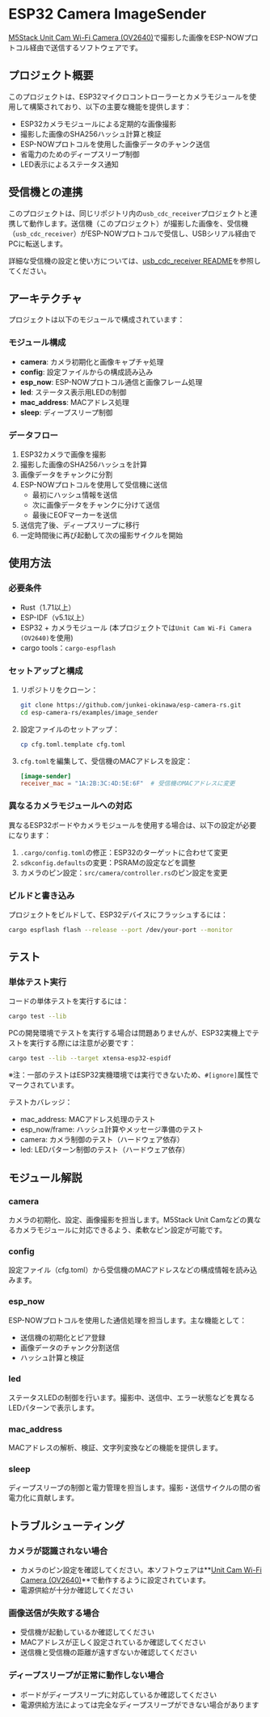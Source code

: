 # ESP32 Camera ImageSender

[M5Stack Unit Cam Wi-Fi Camera (OV2640)](https://docs.m5stack.com/en/unit/unit_cam)で撮影した画像をESP-NOWプロトコル経由で送信するソフトウェアです。

## プロジェクト概要

このプロジェクトは、ESP32マイクロコントローラーとカメラモジュールを使用して構築されており、以下の主要な機能を提供します：

- ESP32カメラモジュールによる定期的な画像撮影
- 撮影した画像のSHA256ハッシュ計算と検証
- ESP-NOWプロトコルを使用した画像データのチャンク送信
- 省電力のためのディープスリープ制御
- LED表示によるステータス通知

## 受信機との連携

このプロジェクトは、同じリポジトリ内の`usb_cdc_receiver`プロジェクトと連携して動作します。送信機（このプロジェクト）が撮影した画像を、受信機（`usb_cdc_receiver`）がESP-NOWプロトコルで受信し、USBシリアル経由でPCに転送します。

詳細な受信機の設定と使い方については、[usb_cdc_receiver README](../usb_cdc_receiver/README.md)を参照してください。

## アーキテクチャ

プロジェクトは以下のモジュールで構成されています：

### モジュール構成

- **camera**: カメラ初期化と画像キャプチャ処理
- **config**: 設定ファイルからの構成読み込み
- **esp_now**: ESP-NOWプロトコル通信と画像フレーム処理
- **led**: ステータス表示用LEDの制御
- **mac_address**: MACアドレス処理
- **sleep**: ディープスリープ制御

### データフロー

1. ESP32カメラで画像を撮影
2. 撮影した画像のSHA256ハッシュを計算
3. 画像データをチャンクに分割
4. ESP-NOWプロトコルを使用して受信機に送信
   - 最初にハッシュ情報を送信
   - 次に画像データをチャンクに分けて送信
   - 最後にEOFマーカーを送信
5. 送信完了後、ディープスリープに移行
6. 一定時間後に再び起動して次の撮影サイクルを開始

## 使用方法

### 必要条件

- Rust（1.71以上）
- ESP-IDF（v5.1以上）
- ESP32 + カメラモジュール (本プロジェクトでは`Unit Cam Wi-Fi Camera (OV2640)`を使用)
- cargo tools：`cargo-espflash`

### セットアップと構成

1. リポジトリをクローン：
   ```bash
   git clone https://github.com/junkei-okinawa/esp-camera-rs.git
   cd esp-camera-rs/examples/image_sender
   ```

2. 設定ファイルのセットアップ：
   ```bash
   cp cfg.toml.template cfg.toml
   ```

3. `cfg.toml`を編集して、受信機のMACアドレスを設定：
   ```toml
   [image-sender]
   receiver_mac = "1A:2B:3C:4D:5E:6F"  # 受信機のMACアドレスに変更
   ```

### 異なるカメラモジュールへの対応

異なるESP32ボードやカメラモジュールを使用する場合は、以下の設定が必要になります：

1. `.cargo/config.toml`の修正：ESP32のターゲットに合わせて変更
2. `sdkconfig.defaults`の変更：PSRAMの設定などを調整
3. カメラのピン設定：`src/camera/controller.rs`のピン設定を変更

### ビルドと書き込み

プロジェクトをビルドして、ESP32デバイスにフラッシュするには：

```bash
cargo espflash flash --release --port /dev/your-port --monitor
```

## テスト

### 単体テスト実行

コードの単体テストを実行するには：

```bash
cargo test --lib
```

PCの開発環境でテストを実行する場合は問題ありませんが、ESP32実機上でテストを実行する際には注意が必要です：

```bash
cargo test --lib --target xtensa-esp32-espidf
```

※注：一部のテストはESP32実機環境では実行できないため、`#[ignore]`属性でマークされています。

テストカバレッジ：

- mac_address: MACアドレス処理のテスト
- esp_now/frame: ハッシュ計算やメッセージ準備のテスト
- camera: カメラ制御のテスト（ハードウェア依存）
- led: LEDパターン制御のテスト（ハードウェア依存）

## モジュール解説

### camera

カメラの初期化、設定、画像撮影を担当します。M5Stack Unit Camなどの異なるカメラモジュールに対応できるよう、柔軟なピン設定が可能です。

### config

設定ファイル（cfg.toml）から受信機のMACアドレスなどの構成情報を読み込みます。

### esp_now

ESP-NOWプロトコルを使用した通信処理を担当します。主な機能として：
- 送信機の初期化とピア登録
- 画像データのチャンク分割送信
- ハッシュ計算と検証

### led

ステータスLEDの制御を行います。撮影中、送信中、エラー状態などを異なるLEDパターンで表示します。

### mac_address

MACアドレスの解析、検証、文字列変換などの機能を提供します。

### sleep

ディープスリープの制御と電力管理を担当します。撮影・送信サイクルの間の省電力化に貢献します。

## トラブルシューティング

### カメラが認識されない場合

- カメラのピン設定を確認してください。本ソフトウェアは**[Unit Cam Wi-Fi Camera (OV2640)](https://docs.m5stack.com/en/unit/unit_cam)**で動作するように設定されています。
- 電源供給が十分か確認してください

### 画像送信が失敗する場合

- 受信機が起動しているか確認してください
- MACアドレスが正しく設定されているか確認してください
- 送信機と受信機の距離が遠すぎないか確認してください

### ディープスリープが正常に動作しない場合

- ボードがディープスリープに対応しているか確認してください
- 電源供給方法によっては完全なディープスリープができない場合があります
